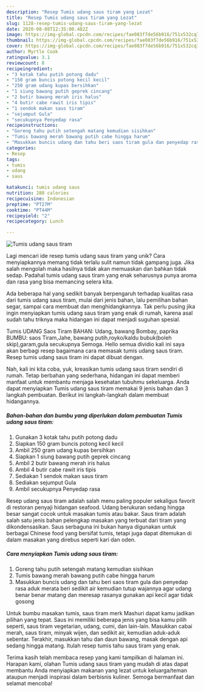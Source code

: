 ```yaml
---
description: "Resep Tumis udang saus tiram yang Lezat"
title: "Resep Tumis udang saus tiram yang Lezat"
slug: 1128-resep-tumis-udang-saus-tiram-yang-lezat
date: 2020-08-08T12:35:00.482Z
image: https://img-global.cpcdn.com/recipes/fae083f7de56b916/751x532cq70/tumis-udang-saus-tiram-foto-resep-utama.jpg
thumbnail: https://img-global.cpcdn.com/recipes/fae083f7de56b916/751x532cq70/tumis-udang-saus-tiram-foto-resep-utama.jpg
cover: https://img-global.cpcdn.com/recipes/fae083f7de56b916/751x532cq70/tumis-udang-saus-tiram-foto-resep-utama.jpg
author: Myrtle Cook
ratingvalue: 3.1
reviewcount: 8
recipeingredient:
- "3 kotak tahu putih potong dadu"
- "150 gram buncis potong kecil kecil"
- "250 gram udang kupas bersihkan"
- "1 siung bawang putih geprek cincang"
- "2 butir bawang merah iris halus"
- "4 butir cabe rawit iris tipis"
- "1 sendok makan saus tiram"
- "sejumput Gula"
- "secukupnya Penyedap rasa"
recipeinstructions:
- "Goreng tahu putih setengah matang kemudian sisihkan"
- "Tumis bawang merah bawang putih cabe hingga harum"
- "Masukkan buncis udang dan tahu beri saos tiram gula dan penyedap rasa aduk merata beri sedikit air kemudian tutup wajannya agar udang benar benar matang dan meresap rasanya gunakan api kecil agar tidak gosong"
categories:
- Resep
tags:
- tumis
- udang
- saus

katakunci: tumis udang saus 
nutrition: 280 calories
recipecuisine: Indonesian
preptime: "PT27M"
cooktime: "PT44M"
recipeyield: "2"
recipecategory: Lunch

---
```



![Tumis udang saus tiram](https://img-global.cpcdn.com/recipes/fae083f7de56b916/751x532cq70/tumis-udang-saus-tiram-foto-resep-utama.jpg)

Lagi mencari ide resep tumis udang saus tiram yang unik? Cara menyiapkannya memang tidak terlalu sulit namun tidak gampang juga. Jika salah mengolah maka hasilnya tidak akan memuaskan dan bahkan tidak sedap. Padahal tumis udang saus tiram yang enak seharusnya punya aroma dan rasa yang bisa memancing selera kita.

Ada beberapa hal yang sedikit banyak berpengaruh terhadap kualitas rasa dari tumis udang saus tiram, mulai dari jenis bahan, lalu pemilihan bahan segar, sampai cara membuat dan menghidangkannya. Tak perlu pusing jika ingin menyiapkan tumis udang saus tiram yang enak di rumah, karena asal sudah tahu triknya maka hidangan ini dapat menjadi suguhan spesial.

Tumis UDANG Saos Tiram BAHAN: Udang, bawang Bombay, paprika BUMBU: saos Tiram,Jahe, bawang putih,royko/kaldu bubuk(boleh skip),garam,gula secukupnya Semoga. Hello semua dividio kali ini saya akan berbagi resep bagaimana cara memasak tumis udang saus tiram. Resep tumis udang saus tiram ini dapat dibuat dengan.


Nah, kali ini kita coba, yuk, kreasikan tumis udang saus tiram sendiri di rumah. Tetap berbahan yang sederhana, hidangan ini dapat memberi manfaat untuk membantu menjaga kesehatan tubuhmu sekeluarga. Anda dapat menyiapkan Tumis udang saus tiram memakai 9 jenis bahan dan 3 langkah pembuatan. Berikut ini langkah-langkah dalam membuat hidangannya.

<!--inarticleads1-->

##### Bahan-bahan dan bumbu yang diperlukan dalam pembuatan Tumis udang saus tiram:

1. Gunakan 3 kotak tahu putih potong dadu
1. Siapkan 150 gram buncis potong kecil kecil
1. Ambil 250 gram udang kupas bersihkan
1. Siapkan 1 siung bawang putih geprek cincang
1. Ambil 2 butir bawang merah iris halus
1. Ambil 4 butir cabe rawit iris tipis
1. Sediakan 1 sendok makan saus tiram
1. Sediakan sejumput Gula
1. Ambil secukupnya Penyedap rasa


Resep udang saus tiram adalah salah menu paling populer sekaligus favorit di restoran penyaji hidangan seafood. Udang berukuran sedang hingga besar sangat cocok untuk masakan tumis atau bakar. Saus tiram adalah salah satu jenis bahan pelengkap masakan yang terbuat dari tiram yang dikondensasikan. Saus serbaguna ini bukan hanya digunakan untuk berbagai Chinese food yang bersifat tumis, tetapi juga dapat ditemukan di dalam masakan yang direbus seperti kari dan oden. 

<!--inarticleads2-->

##### Cara menyiapkan Tumis udang saus tiram:

1. Goreng tahu putih setengah matang kemudian sisihkan
1. Tumis bawang merah bawang putih cabe hingga harum
1. Masukkan buncis udang dan tahu beri saos tiram gula dan penyedap rasa aduk merata beri sedikit air kemudian tutup wajannya agar udang benar benar matang dan meresap rasanya gunakan api kecil agar tidak gosong


Untuk bumbu masakan tumis, saus tiram merk Mashuri dapat kamu jadikan pilihan yang tepat. Saus ini memiliki beberapa jenis yang bisa kamu pilih seperti, saus tiram vegetarian, udang, cumi, dan lain-lain. Masukkan cabai merah, saus tiram, minyak wijen, dan sedikit air, kemudian aduk-aduk sebentar. Terakhir, masukkan tahu dan daun bawang, masak dengan api sedang hingga matang. Itulah resep tumis tahu saus tiram yang enak. 

Terima kasih telah membaca resep yang kami tampilkan di halaman ini. Harapan kami, olahan Tumis udang saus tiram yang mudah di atas dapat membantu Anda menyiapkan makanan yang lezat untuk keluarga/teman ataupun menjadi inspirasi dalam berbisnis kuliner. Semoga bermanfaat dan selamat mencoba!
